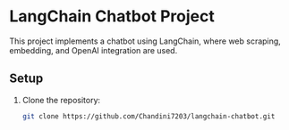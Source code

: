 # LangChain Chatbot Project

This project implements a chatbot using LangChain, where web scraping, embedding, and OpenAI integration are used.

## Setup

1. Clone the repository:
   ```bash
   git clone https://github.com/Chandini7203/langchain-chatbot.git
